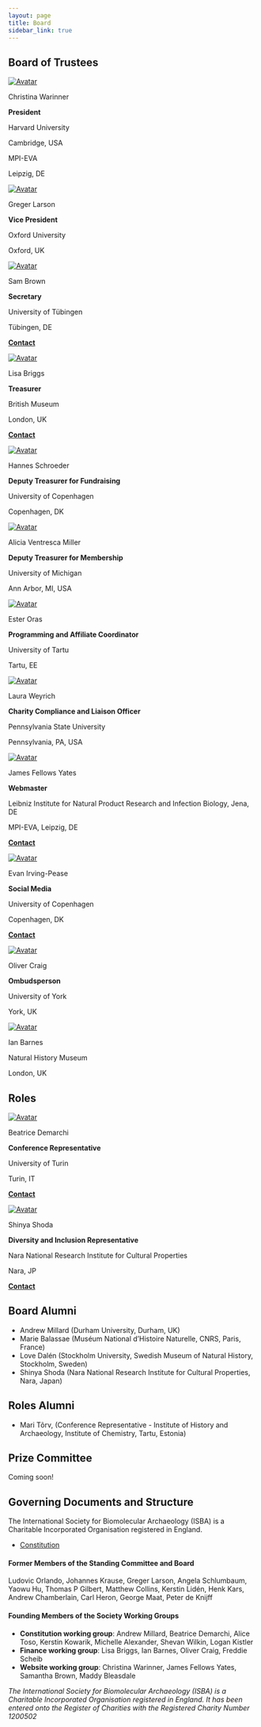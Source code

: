 ```yaml
---
layout: page
title: Board
sidebar_link: true
---
```


## Board of Trustees

<!-- Admin Roles -->

<div class="avatar">

<div class ="member">
<div class="square"><a href="http://christinawarinner.com/about-us/christina-warinner/" target="_blank"><img src="{{ "/assets/images/profile_pictures/WARINNER_Christina.png" | relative_url }}" alt="Avatar" /></a></div>
<p>Christina Warinner</p>
<p><b>President</b></p>
<p>Harvard University</p>
<p>Cambridge, USA</p>
<p>MPI-EVA</p>
<p>Leipzig, DE</p>
</div>

<div class ="member">
<div class="square"><a href="" target="_blank"><img src="{{ "/assets/images/profile_pictures/ACCOUNT_Anonymous.png" | relative_url }}" alt="Avatar" /></a></div>
<p>Greger Larson</p>
<p><b>Vice President</b></p>
<p>Oxford University</p>
<p>Oxford, UK</p>
</div>


<div class ="member">
<div class="square"><a href="https://uni-tuebingen.de/en/faculties/faculty-of-science/departments/geosciences/work-groups-contacts/prehistory-and-archaeological-sciences/ina/early-prehistory-quaternary-ecology/staff/academic-staff/dr-samantha-brown/" target="_blank"><img src="{{ "/assets/images/profile_pictures/BROWN_SAM.jpg" | relative_url }}" alt="Avatar" /></a></div>
<p>Sam Brown</p>
<p><b>Secretary</b></p>
<p>University of Tübingen</p>
<p>Tübingen, DE</p>
<p><b><a href="mailto:board@isbarch.org">Contact</a></b></p>
</div>

<div class ="member">
<div class="square"><a href="https://uk.linkedin.com/in/lisa-briggs-archaeology" target="_blank"><img src="{{ "/assets/images/profile_pictures/BRIGGS_Lisa.jpeg" | relative_url }}" alt="Avatar" /></a></div>
<p>Lisa Briggs</p>
<p><b>Treasurer</b></p>
<p>British Museum</p>
<p>London, UK</p>
<p><b><a href="mailto:treasurer@isbarch.org">Contact</a></b></p>
</div>

</div>
<div class="avatar">

<div class ="member">
<div class="square"><a href="" target="_blank"><img src="{{ "/assets/images/profile_pictures/ACCOUNT_Anonymous.png" | relative_url }}" alt="Avatar" /></a></div>
<p>Hannes Schroeder</p>
<p><b>Deputy Treasurer for Fundraising</b></p>
<p>University of Copenhagen</p>
<p>Copenhagen, DK</p>
</div>

<div class ="member">
<div class="square"><a href="" target="_blank"><img src="{{ "/assets/images/profile_pictures/ACCOUNT_Anonymous.png" | relative_url }}" alt="Avatar" /></a></div>
<p>Alicia Ventresca Miller</p>
<p><b>Deputy Treasurer for Membership</b></p>
<p>University of Michigan</p>
<p>Ann Arbor, MI, USA</p>
<p></p>
</div>

<div class ="member">
<div class="square"><a href="" target="_blank"><img src="{{ "/assets/images/profile_pictures/ACCOUNT_Anonymous.png" | relative_url }}" alt="Avatar" /></a></div>
<p>Ester Oras</p>
<p><b>Programming and Affiliate Coordinator</b></p>
<p>University of Tartu</p>
<p>Tartu, EE</p>
<p></p>
</div>

<div class ="member">
<div class="square"><a href="" target="_blank"><img src="{{ "/assets/images/profile_pictures/ACCOUNT_Anonymous.png" | relative_url }}" alt="Avatar" /></a></div>
<p>Laura Weyrich</p>
<p><b>Charity Compliance and Liaison Officer</b></p>
<p>Pennsylvania State University</p>
<p>Pennsylvania, PA, USA</p>
<p></p>
</div>

</div>
<div class="avatar">

<div class ="member">
<div class="square"><a href="https://www.jafy.eu" target="_blank"><img src="{{ "/assets/images/profile_pictures/FELLOWSYATES_JAMES.jpg" | relative_url }}" alt="Avatar" /></a></div>
<p>James Fellows Yates</p>
<p><b>Webmaster</b></p>
<p>Leibniz Institute for Natural Product Research and Infection Biology, Jena, DE</p>
<p>MPI-EVA, Leipzig, DE</p>
<p><b><a href="mailto:webmaster@isbarch.org">Contact</a></b></p>
</div>  

<div class ="member">
<div class="square"><a href="" target="_blank"><img src="{{ "/assets/images/profile_pictures/ACCOUNT_Anonymous.png" | relative_url }}" alt="Avatar" /></a></div>
<p>Evan Irving-Pease</p>
<p><b>Social Media</b></p>
<p>University of Copenhagen</p>
<p>Copenhagen, DK</p>
<p><b><a href="mailto:media@isbarch.org">Contact</a></b></p>
</div>

<div class ="member">
<div class="square"><a href="https://www.york.ac.uk/archaeology/people/academic-staff/oliver-craig/" target="_blank"><img src="{{ "/assets/images/profile_pictures/CRAIG_Oliver.jpeg" | relative_url }}" alt="Avatar" /></a></div>
<p>Oliver Craig</p>
<p><b>Ombudsperson</b></p>
<p>University of York</p>
<p>York, UK</p>
</div>

<div class ="member">
<div class="square"><a href="https://www.nhm.ac.uk/our-science/departments-and-staff/staff-directory/ian-barnes.html" target="_blank"><img src="{{ "/assets/images/profile_pictures/BARNES_Ian.jpeg" | relative_url }}" alt="Avatar" /></a></div>
<p>Ian Barnes</p>
<p>Natural History Museum</p>
<p>London, UK</p>
<p></p>
</div>

</div>

<h2>Roles</h2>

<div class="avatar">
  
<div class ="member">
<div class="square"><a href="" target="_blank"><img src="{{ "/assets/images/profile_pictures/ACCOUNT_Anonymous.png" | relative_url }}" alt="Avatar" /></a></div>
<p>Beatrice Demarchi</p>
<p><b>Conference Representative</b></p>
<p>University of Turin</p>
<p>Turin, IT</p>
<p><b><a href="mailto:beatrice.demarchi@unito.it">Contact</a></b></p>
</div>

 
<div class ="member">
<div class="square"><a href="https://scholar.google.co.jp/citations?user=DdExTn4AAAAJ&hl=en" target="_blank"><img src="{{ "/assets/images/profile_pictures/SHODA_Shinya.jpg" | relative_url }}" alt="Avatar" /></a></div>
<p>Shinya Shoda</p>
<p><b>Diversity and Inclusion Representative</b></p>
<p>Nara National Research Institute for Cultural Properties</p>
<p>Nara, JP</p>
<p><b><a href="mailto: ombudsperson@isbarch.org">Contact</a></b></p>
</div>
  
</div>

## Board Alumni

- Andrew Millard (Durham University, Durham, UK)
- Marie Balassae (Muséum National d’Histoire Naturelle, CNRS, Paris, France)
- Love Dalén (Stockholm University, Swedish Museum of Natural History, Stockholm, Sweden)
- Shinya Shoda (Nara National Research Institute for Cultural Properties, Nara, Japan)

## Roles Alumni

- Mari Tõrv, (Conference Representative - Institute of History and Archaeology, Institute of Chemistry, Tartu, Estonia)

<h2>Prize Committee</h2>
<p> Coming soon!</p>

## Governing Documents and Structure

The International Society for Biomolecular Archaeology (ISBA) is a Charitable Incorporated Organisation registered in England.

- [Constitution](/assets/documents/society/ISBA_CIO_Founding_Constitution.pdf)

#### Former Members of the Standing Committee and Board

Ludovic Orlando, Johannes Krause, Greger Larson, Angela Schlumbaum, Yaowu Hu, Thomas P Gilbert, Matthew Collins, Kerstin Lidén, Henk Kars, Andrew Chamberlain, Carl Heron, George Maat, Peter de Knijff

#### Founding Members of the Society Working Groups

- **Constitution working group**: Andrew Millard, Beatrice Demarchi, Alice Toso, Kerstin Kowarik, Michelle Alexander, Shevan Wilkin, Logan Kistler
- **Finance working group**: Lisa Briggs, Ian Barnes, Oliver Craig, Freddie Scheib
- **Website working group**: Christina Warinner, James Fellows Yates, Samantha Brown, Maddy Bleasdale

<p>
  <i>The International Society for Biomolecular Archaeology (ISBA) is a Charitable Incorporated Organisation registered in England.  It has been entered onto the Register of Charities with the Registered Charity Number 1200502</i>

</p>
